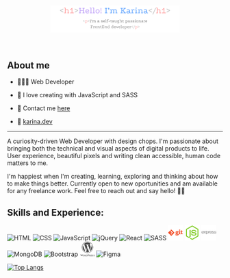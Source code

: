 <br>
<br>
<p align="center"><a href=""><img width="60%" src="https://github.com/karina4840/karina4840/blob/main/assets/Group%202.svg"/></a></p>
<br>

## About me

- 👩🏻‍💻 Web Developer 

- 💛 I love creating with JavaScript and SASS

- 📩 Contact me [here](mailto:karina4840@gmail.com)

- 💼 [karina.dev](https://karina4840.github.io/portfolio-me/)
---
A curiosity-driven Web Developer with design chops.
I'm passionate about bringing both the technical and visual aspects of digital products to life. User experience, beautiful pixels and writing clean accessible, human code matters to me.

I'm happiest when I'm creating, learning, exploring and thinking about how to make things better. Currently open to new oportunities and am available for any freelance work. Feel free to reach out and say hello! 👋🏻

## Skills and Experience:

<p>
 
  <img width= 35px alt="HTML" src="https://cdn.jsdelivr.net/gh/devicons/devicon/icons/html5/html5-original-wordmark.svg" />
  <img width= 35px alt="CSS" src="https://cdn.jsdelivr.net/gh/devicons/devicon/icons/css3/css3-original-wordmark.svg" />
  <img width= 35px alt="JavaScript" src="https://cdn.jsdelivr.net/gh/devicons/devicon/icons/javascript/javascript-original.svg" />
  <img width= 35px alt="jQuery" src="https://cdn.jsdelivr.net/gh/devicons/devicon/icons/jquery/jquery-plain-wordmark.svg" />
  <img width= 35px alt="React" src="https://cdn.jsdelivr.net/gh/devicons/devicon/icons/react/react-original-wordmark.svg"/>
  <img width= 35px alt="SASS" src="https://cdn.jsdelivr.net/gh/devicons/devicon/icons/sass/sass-original.svg" />
  <img width= 35px alt="git" src="https://raw.githubusercontent.com/devicons/devicon/2ae2a900d2f041da66e950e4d48052658d850630/icons/git/git-plain-wordmark.svg"/>
  <img width= 35px alt="Node.js" src="https://raw.githubusercontent.com/devicons/devicon/2ae2a900d2f041da66e950e4d48052658d850630/icons/nodejs/nodejs-original.svg"/>
 <img width= 35px alt="express" src="https://raw.githubusercontent.com/devicons/devicon/2ae2a900d2f041da66e950e4d48052658d850630/icons/express/express-original-wordmark.svg"/>
 <img width= 35px alt="MongoDB" src="https://cdn.jsdelivr.net/gh/devicons/devicon/icons/mongodb/mongodb-original-wordmark.svg"/>
 <img width= 35px alt="Bootstrap" src="https://cdn.jsdelivr.net/gh/devicons/devicon/icons/bootstrap/bootstrap-plain-wordmark.svg" />
 <img width= 35px alt="WordPress" src="https://raw.githubusercontent.com/devicons/devicon/2ae2a900d2f041da66e950e4d48052658d850630/icons/wordpress/wordpress-plain-wordmark.svg" />
 <img width= 35px alt="Figma" src="https://cdn.jsdelivr.net/gh/devicons/devicon/icons/figma/figma-original.svg" />
  

</p>


[![Top Langs](https://github-readme-stats.vercel.app/api/top-langs/?username=karina4840&layout=compact&theme=buefy)](https://github.com/anuraghazra/github-readme-stats)

